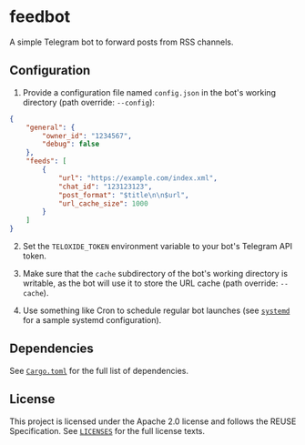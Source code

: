 <!--
SPDX-FileCopyrightText: 2025 Ilya Bizyaev <me@ilyabiz.com>
SPDX-License-Identifier: Apache-2.0
-->

# feedbot

A simple Telegram bot to forward posts from RSS channels.

## Configuration

1) Provide a configuration file named `config.json` in the bot's working directory
(path override: `--config`):

```json
{
    "general": {
        "owner_id": "1234567",
        "debug": false
    },
    "feeds": [
        {
            "url": "https://example.com/index.xml",
            "chat_id": "123123123",
            "post_format": "$title\n\n$url",
            "url_cache_size": 1000
        }
    ]
}
```

2) Set the `TELOXIDE_TOKEN` environment variable to your bot's Telegram API token.

3) Make sure that the `cache` subdirectory of the bot's working directory is writable, as the bot
will use it to store the URL cache (path override: `--cache`).

4) Use something like Cron to schedule regular bot launches (see [`systemd`](systemd) for a sample
systemd configuration).

## Dependencies

See [`Cargo.toml`](./Cargo.toml) for the full list of dependencies.

## License

This project is licensed under the Apache 2.0 license and follows the REUSE Specification. See
[`LICENSES`](./LICENSES) for the full license texts.
